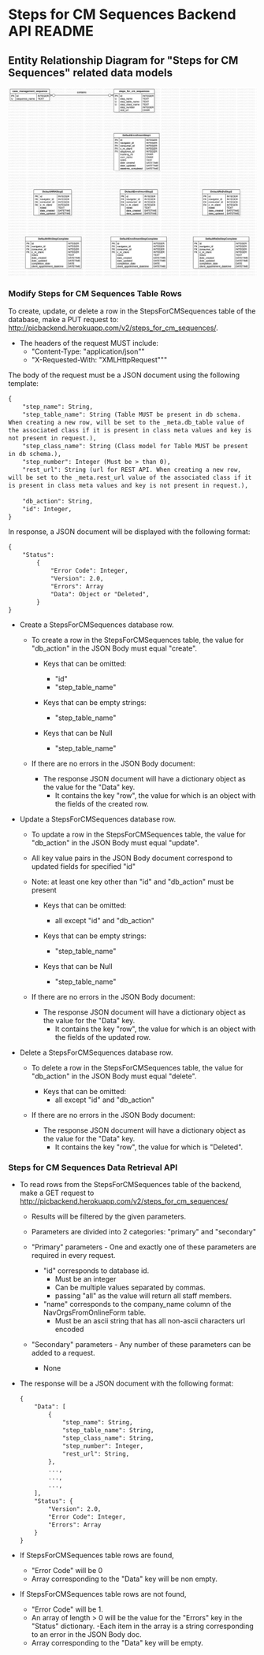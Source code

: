 # Steps for CM Sequences Backend API README


## Entity Relationship Diagram for "Steps for CM Sequences" related data models

![Steps for CM Sequences Entity Relationship Diagram](steps_for_cm_sequences_erd.jpg)


### Modify Steps for CM Sequences Table Rows
To create, update, or delete a row in the StepsForCMSequences table of the database, make a PUT request to: http://picbackend.herokuapp.com/v2/steps_for_cm_sequences/.

- The headers of the request MUST include: 
    - "Content-Type: "application/json""
    - "X-Requested-With: "XMLHttpRequest"""
    
The body of the request must be a JSON document using the following template:

```
{
    "step_name": String,
    "step_table_name": String (Table MUST be present in db schema. When creating a new row, will be set to the _meta.db_table value of the associated class if it is present in class meta values and key is not present in request.),
    "step_class_name": String (Class model for Table MUST be present in db schema.),
    "step_number": Integer (Must be > than 0),
    "rest_url": String (url for REST API. When creating a new row, will be set to the _meta.rest_url value of the associated class if it is present in class meta values and key is not present in request.),
    
    "db_action": String,
    "id": Integer,
}
```

In response, a JSON document will be displayed with the following format:
```
{
    "Status":
        {
            "Error Code": Integer,
            "Version": 2.0,
            "Errors": Array
            "Data": Object or "Deleted",
        }
}
```

- Create a StepsForCMSequences database row.
    - To create a row in the StepsForCMSequences table, the value for "db_action" in the JSON Body must equal "create".
    
        - Keys that can be omitted:
            - "id"
            - "step_table_name"
            
        - Keys that can be empty strings:
            - "step_table_name"
        
        - Keys that can be Null
            - "step_table_name"

    - If there are no errors in the JSON Body document:        
        - The response JSON document will have a dictionary object as the value for the "Data" key.
            - It contains the key "row", the value for which is an object with the fields of the created row.
    
- Update a StepsForCMSequences database row.
    - To update a row in the StepsForCMSequences table, the value for "db_action" in the JSON Body must equal "update".
    - All key value pairs in the JSON Body document correspond to updated fields for specified "id"
    - Note: at least one key other than "id" and "db_action" must be present
    
        - Keys that can be omitted:
            - all except "id" and "db_action"
        
        - Keys that can be empty strings:
            - "step_table_name"
        
        - Keys that can be Null
            - "step_table_name"
        
    - If there are no errors in the JSON Body document:
        - The response JSON document will have a dictionary object as the value for the "Data" key.
            - It contains the key "row", the value for which is an object with the fields of the updated row.

- Delete a StepsForCMSequences database row.
    - To delete a row in the StepsForCMSequences table, the value for "db_action" in the JSON Body must equal "delete".
    
        - Keys that can be omitted:
            - all except "id" and "db_action"
        
    - If there are no errors in the JSON Body document:
        - The response JSON document will have a dictionary object as the value for the "Data" key.
            - It contains the key "row", the value for which is "Deleted".
    
    
### Steps for CM Sequences Data Retrieval API
- To read rows from the StepsForCMSequences table of the backend, make a GET request to http://picbackend.herokuapp.com/v2/steps_for_cm_sequences/
    - Results will be filtered by the given parameters.
    - Parameters are divided into 2 categories: "primary" and "secondary"
    
    - "Primary" parameters - One and exactly one of these parameters are required in every request.
        - "id" corresponds to database id.
            - Must be an integer
            - Can be multiple values separated by commas.
            - passing "all" as the value will return all staff members.
        - "name" corresponds to the company_name column of the NavOrgsFromOnlineForm table.
            - Must be an ascii string that has all non-ascii characters url encoded
            
    - "Secondary" parameters - Any number of these parameters can be added to a request.
        - None
        
- The response will be a JSON document with the following format:
    ```
    {
        "Data": [
            {
                "step_name": String,
                "step_table_name": String,
                "step_class_name": String,
                "step_number": Integer,
                "rest_url": String,
            },
            ...,
            ...,
            ...,
        ],
        "Status": {
            "Version": 2.0,
            "Error Code": Integer,
            "Errors": Array
        }
    }
    ```

- If StepsForCMSequences table rows are found,
    - "Error Code" will be 0
    - Array corresponding to the "Data" key will be non empty.
- If StepsForCMSequences table rows are not found,
    - "Error Code" will be 1.
    - An array of length > 0 will be the value for the "Errors" key in the "Status" dictionary.
        -Each item in the array is a string corresponding to an error in the JSON Body doc.
    - Array corresponding to the "Data" key will be empty.
